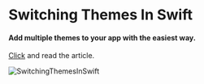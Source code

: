 # Switching Themes In Swift
#### Add multiple themes to your app with the easiest way.

[Click](https://medium.com/@ataberkturan/switching-themes-in-swift-37094e99b1b6) and read the article. 

![SwitchingThemesInSwift](https://i.hizliresim.com/me4lc0h.png)
